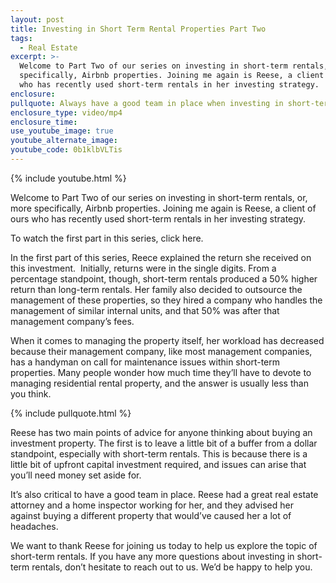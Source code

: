 ```yaml
---
layout: post
title: Investing in Short Term Rental Properties Part Two
tags:
  - Real Estate
excerpt: >-
  Welcome to Part Two of our series on investing in short-term rentals, or, more
  specifically, Airbnb properties. Joining me again is Reese, a client of ours
  who has recently used short-term rentals in her investing strategy.
enclosure:
pullquote: Always have a good team in place when investing in short-term rentals
enclosure_type: video/mp4
enclosure_time:
use_youtube_image: true
youtube_alternate_image:
youtube_code: 0b1klbVLTis
---
```



{% include youtube.html %}

Welcome to Part Two of our series on investing in short-term rentals, or, more specifically, Airbnb properties. Joining me again is Reese, a client of ours who has recently used short-term rentals in her investing strategy.

To watch the first part in this series, click here.

In the first part of this series, Reece explained the return she received on this investment.  Initially, returns were in the single digits. From a percentage standpoint, though, short-term rentals produced a 50% higher return than long-term rentals. Her family also decided to outsource the management of these properties, so they hired a company who handles the management of similar internal units, and that 50% was after that management company’s fees.

When it comes to managing the property itself, her workload has decreased because their management company, like most management companies, has a handyman on call for maintenance issues within short-term properties. Many people wonder how much time they’ll have to devote to managing residential rental property, and the answer is usually less than you think.

{% include pullquote.html %}

Reese has two main points of advice for anyone thinking about buying an investment property. The first is to leave a little bit of a buffer from a dollar standpoint, especially with short-term rentals. This is because there is a little bit of upfront capital investment required, and issues can arise that you’ll need money set aside for.

It’s also critical to have a good team in place. Reese had a great real estate attorney and a home inspector working for her, and they advised her against buying a different property that would’ve caused her a lot of headaches.

We want to thank Reese for joining us today to help us explore the topic of short-term rentals. If you have any more questions about investing in short-term rentals, don’t hesitate to reach out to us. We’d be happy to help you.